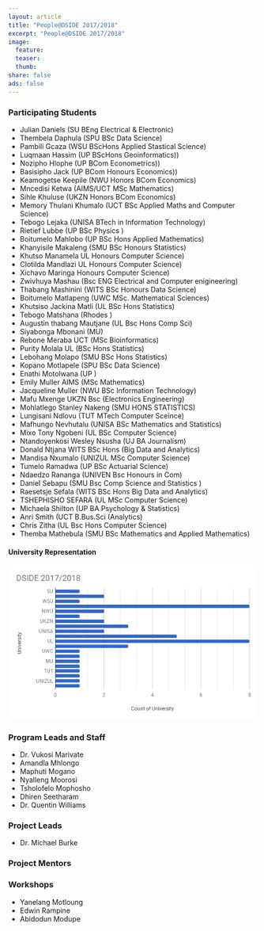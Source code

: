 ```yaml
---
layout: article
title: "People@DSIDE 2017/2018"
excerpt: "People@DSIDE 2017/2018"
image:
  feature:
  teaser:
  thumb:
share: false
ads: false
---
```


### Participating Students

* Julian Daniels (SU BEng Electrical & Electronic)
* Thembela Daphula (SPU BSc Data Science)
* Pambili Gcaza (WSU BScHons Applied Stastical Science)
* Luqmaan Hassim (UP BScHons Geoinformatics))
* Nozipho Hlophe (UP BCom Econometrics))
* Basisipho Jack (UP BCom Honours Economics))
* Keamogetse Keepile (NWU Honors BCom Economics)
* Mncedisi Ketwa (AIMS/UCT MSc Mathematics)
* Sihle Khuluse (UKZN Honors BCom Economics)
* Memory Thulani Khumalo (UCT BSc Applied Maths and Computer Science)
* Tebogo Lejaka (UNISA BTech in Information Technology)
* Rietief Lubbe (UP BSc Physics )
* Boitumelo Mahlobo (UP BSc Hons Applied Mathematics)
* Khanyisile Makaleng (SMU BSc Honours Statistics)
* Khutso Manamela UL Honours Computer Science)
* Clotilda Mandlazi UL Honours Computer Science)
* Xichavo Maringa  Honours Computer Science)
* Zwivhuya Mashau  (Bsc ENG Electrical and Computer enigineering)
* Thabang Mashinini (WITS BSc Honours Data Science)
* Boitumelo Matlapeng (UWC MSc. Mathematical Sciences)
* Khutsiso Jackina Matli (UL BSc Hons Statistics)
* Tebogo Matshana (Rhodes  )
* Augustin thabang Mautjane (UL Bsc Hons Comp Sci)
* Siyabonga Mbonani (MU)
* Rebone Meraba UCT (MSc Bioinformatics)
* Purity Molala UL (BSc Hons Statistics)
* Lebohang  Molapo (SMU BSc Hons Statistics)
* Kopano Motlapele (SPU BSc Data Science)
* Enathi Motolwana (UP )
* Emily Muller AIMS (MSc Mathematics)
* Jacqueline  Muller (NWU BSc Information Technology)
* Mafu Mxenge UKZN Bsc (Electronics Engineering)
* Mohlatlego Stanley Nakeng (SMU HONS STATISTICS)
* Lungisani Ndlovu (TUT MTech Computer Sceince)
* Mafhungo Nevhutalu (UNISA BSc Mathematics and Statistics)
* Mixo Tony Ngobeni (UL BSc Computer Science)
* Ntandoyenkosi Wesley Nsusha (UJ BA Journalism)
* Donald Ntjana WITS BSc Hons (Big Data and Analytics)
* Mandisa Nxumalo (UNIZUL MSc Computer Science)
* Tumelo Ramadwa (UP BSc Actuarial Science)
* Ndaedzo Rananga (UNIVEN Bsc Honours in Com)
* Daniel  Sebapu (SMU Bsc Comp Science and Statistics )
* Raesetsje Sefala (WITS BSc Hons Big Data and Analytics)
* TSHEPHISHO SEFARA (UL MSc Computer Science)
* Michaela Shilton (UP BA Psychology & Statistics)
* Anri Smith (UCT B.Bus.Sci (Analytics)
* Chris Zitha (UL Bsc Hons Computer Science)
* Themba Mathebula (SMU BSc Mathematics and Applied Mathematics)


#### University Representation

![University Bar](/images/2017-universities.png)

### Program Leads and Staff

* Dr. Vukosi Marivate
* Amandla Mhlongo
* Maphuti Mogano
* Nyalleng Moorosi
* Tsholofelo Mophosho
* Dhiren Seetharam
* Dr. Quentin Williams

### Project Leads

* Dr. Michael Burke


### Project Mentors


### Workshops

* Yanelang Motloung
* Edwin Rampine
* Abidodun Modupe


